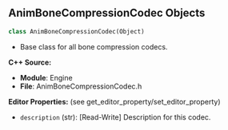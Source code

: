 ## AnimBoneCompressionCodec Objects

```python
class AnimBoneCompressionCodec(Object)
```

* Base class for all bone compression codecs.

**C++ Source:**

- **Module**: Engine
- **File**: AnimBoneCompressionCodec.h

**Editor Properties:** (see get_editor_property/set_editor_property)

- ``description`` (str):  [Read-Write] Description for this codec.

<a id="unreal.HLODProxyDesc"></a>